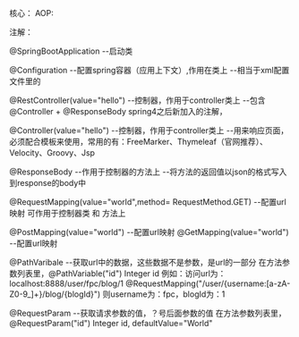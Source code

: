 
核心：
    AOP:



注解：

@SpringBootApplication  --启动类

@Configuration
    --配置spring容器（应用上下文）,作用在类上
    --相当于xml配置文件里的<beans>

@RestController(value="hello")
    --控制器，作用于controller类上
    --包含@Controller + @ResponseBody
    spring4之后新加入的注解，

@Controller(value="hello")
    --控制器，作用于controller类上
    --用来响应页面，必须配合模板来使用，常用的有：FreeMarker、Thymeleaf（官网推荐）、Velocity、Groovy、Jsp


@ResponseBody
    --作用于控制器的方法上
    --将方法的返回值以json的格式写入到response的body中

@RequestMapping(value="world",method= RequestMethod.GET)
    --配置url映射
    可作用于控制器类 和 方法上

@PostMapping(value="world")
    --配置url映射
@GetMapping(value="world")
    --配置url映射



@PathVaribale
    --获取url中的数据，这些数据不是参数，是url的一部分
    在方法参数列表里，@PathVariable("id") Integer id
        例如：访问url为：localhost:8888/user/fpc/blog/1
        @RequestMapping("/user/{username:[a-zA-Z0-9_]+}/blog/{blogId}")
        则username为：fpc，blogId为：1

@RequestParam
    --获取请求参数的值，？号后面参数的值
    在方法参数列表里，@RequestParam("id") Integer id, defaultValue="World"
